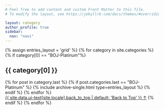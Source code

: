 ```yaml
---
# Feel free to add content and custom Front Matter to this file.
# To modify the layout, see https://jekyllrb.com/docs/themes/#overriding-theme-defaults

layout: category
author_profile: true
sidebar:
  nav: "navi"
---
```


<div>
{% assign entries_layout = 'grid' %}
{% for category in site.categories %}
  {% if category[0] == "BOJ-Platinum"%}
      <h2 class="archive__subtitle">{{ category[0] }}</h2>
      <div class="entries-{{ entries_layout }}">
        {% for post in category.last %}
          {% if post.categories.last == "BOJ-Platinum" %}
            {% include archive-single.html type=entries_layout %}
          {% endif %}
        {% endfor %}
      </div>
      <a href="#page-title" class="back-to-top">{{ site.data.ui-text[site.locale].back_to_top | default: 'Back to Top' }} &uarr;</a>
  {% endif %}
{% endfor %}
</div>